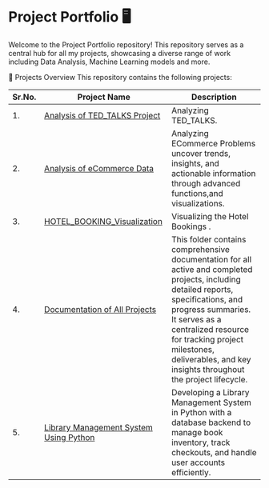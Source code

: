 # Project Portfolio 🖥️

Welcome to the Project Portfolio repository! This repository serves as a central hub for all my projects, 
showcasing a diverse range of work including  Data Analysis, Machine Learning models and more.

📂 Projects Overview 
This repository contains the following projects:

|  Sr.No.  |  Project Name  |  Description  |
|-|-|-|
|1.|  [Analysis of TED_TALKS Project](https://github.com/ArpitD06/Project-Portfolio/blob/main/Analysis%20of%20TED_TALKS.py) |Analyzing TED_TALKS.| 
|2.|  [Analysis of eCommerce Data](https://github.com/ArpitD06/Project-Portfolio/blob/main/Analysis%20of%20eCommerce%20Data.py) |Analyzing ECommerce Problems uncover trends, insights, and actionable information through advanced functions,and visualizations.| 
|3.|  [HOTEL_BOOKING_Visualization ](https://github.com/ArpitD06/Project-Portfolio/blob/main/HOTEL_BOOKING_visualization.py) |Visualizing the Hotel Bookings .| 
|4.|  [Documentation of All Projects ](https://github.com/adityapathak0007/Project_Portfolio/tree/9f1a20ebd003439d6bb08617948cdb22dc73703d/Documentation%20of%20All%20Projects) |This folder contains comprehensive documentation for all active and completed projects, including detailed reports, specifications, and progress summaries. It serves as a centralized resource for tracking project milestones, deliverables, and key insights throughout the project lifecycle.| 
|5.|  [Library Management System Using Python](https://github.com/ArpitD06/Project-Portfolio/blob/main/Library%20Management%20System.py) |Developing a Library Management System in Python with a database backend to manage book inventory, track checkouts, and handle user accounts efficiently.| 
